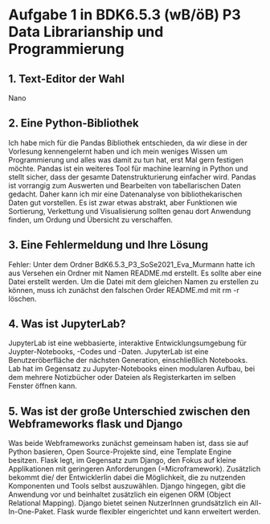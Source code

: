 # Aufgabe 1 in BDK6.5.3 (wB/öB) P3 Data Librarianship und Programmierung
## 1. Text-Editor der Wahl
Nano
## 2. Eine Python-Bibliothek
Ich habe mich für die Pandas Bibliothek entschieden, da wir diese in der Vorlesung kennengelernt haben und ich mein weniges Wissen um Programmierung und alles was damit zu tun hat, erst Mal gern festigen möchte. Pandas ist ein weiteres Tool für machine learning in Python und stellt sicher, dass der gesamte Datenstrukturierung einfacher wird. Pandas ist vorrangig zum Auswerten und Bearbeiten von tabellarischen Daten gedacht. Daher kann ich mir eine Datenanalyse von bibliothekarischen Daten gut vorstellen. Es ist zwar etwas abstrakt, aber Funktionen wie Sortierung, Verkettung und Visualisierung sollten genau dort Anwendung finden, um Ordung und Übersicht zu verschaffen.  
## 3. Eine Fehlermeldung und Ihre Lösung
Fehler: Unter dem Ordner BdK6.5.3_P3_SoSe2021_Eva_Murmann hatte ich aus Versehen ein Ordner mit Namen README.md erstellt. Es sollte aber eine Datei erstellt werden. Um die Datei mit dem gleichen Namen zu erstellen zu können, muss ich zunächst den falschen Order README.md mit rm -r löschen. 
## 4. Was ist JupyterLab?
JupyterLab ist eine webbasierte, interaktive Entwicklungsumgebung für Juypter-Notebooks, -Codes und -Daten. JupyterLab ist eine Benutzeröberfläche der nächsten Generation, einschließlich Notebooks. Lab hat im Gegensatz zu Jupyter-Notebooks einen modularen Aufbau, bei dem mehrere Notizbücher oder Dateien als Registerkarten im selben Fenster öffnen kann.
## 5. Was ist der große Unterschied zwischen den Webframeworks flask und Django
Was beide Webframeworks zunächst gemeinsam haben ist, dass sie auf Python basieren, Open Source-Projekte sind, eine Template Engine besitzen.
Flask legt, im Gegensatz zum Django, den Fokus auf kleine Applikationen mit geringeren Anforderungen (=Microframework). Zusätzlich bekommt die/ der EntwicklerIin dabei die Möglichkeit, die zu nutzenden Komponenten und Tools selbst auszuwählen. Django hingegen, gibt die Anwendung vor und beinhaltet zusätzlich ein eigenen ORM (Object Relational Mapping). Django bietet seinen NutzerInnen grundsätzlich ein All-In-One-Paket. Flask wurde flexibler eingerichtet und kann erweitert werden.
